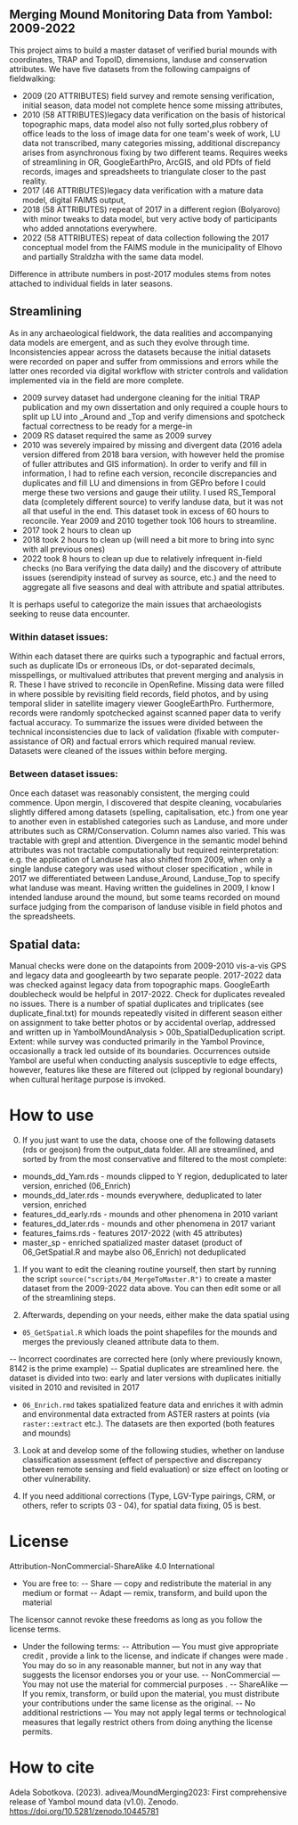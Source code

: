 ## Merging Mound Monitoring Data from Yambol: 2009-2022 

This project aims to build a master dataset of verified burial mounds with coordinates, TRAP and TopoID, dimensions, landuse and conservation attributes. We have five datasets from the following campaigns of fieldwalking:

- 2009 (20 ATTRIBUTES) field survey and remote sensing verification, initial season, data model not complete hence some missing attributes, 
- 2010 (58 ATTRIBUTES)legacy data verification on the basis of historical topographic maps, data model also not fully sorted,plus robbery of office leads to the loss of image data for one team's week of work, LU data not transcribed, many categories missing, additional discrepancy arises from asynchronous fixing by two different teams. Requires weeks of streamlining in OR, GoogleEarthPro, ArcGIS, and old PDfs of field records, images and spreadsheets to triangulate closer to the past reality.
- 2017 (46 ATTRIBUTES)legacy data verification with a mature data model, digital FAIMS output, 
- 2018 (58 ATTRIBUTES) repeat of 2017 in a different region (Bolyarovo) with minor tweaks to data model, but very active body of participants who added annotations everywhere.
- 2022 (58 ATTRIBUTES) repeat of data collection following the 2017 conceptual model from the FAIMS module in the municipality of Elhovo and partially Straldzha with the same data model.

Difference in attribute numbers in post-2017 modules stems from notes attached to individual fields in later seasons. 

## Streamlining

As in any archaeological fieldwork, the data realities and accompanying data models are emergent, and as such they evolve through time. Inconsistencies appear across the datasets because the initial datasets were recorded on paper and suffer from ommissions and errors while the latter ones recorded via digital workflow with stricter controls and validation implemented via in the field are more complete. 

- 2009 survey dataset had undergone cleaning for the initial TRAP publication and my own dissertation and only required a couple hours to split up LU into _Around and _Top and verify dimensions and spotcheck factual correctness to be ready for a merge-in
- 2009 RS dataset required the same as 2009 survey
- 2010 was severely impaired by missing and divergent data (2016 adela version differed from 2018 bara version, with however held the promise of fuller attributes and GIS information). In order to verify and fill in information, I had to refine each version, reconcile discrepancies and duplicates and fill LU and dimensions in from GEPro before I could merge these two versions and gauge their utility. I used RS_Temporal data (completely different source) to verify landuse data, but it was not all that useful in the end. This dataset took in excess of 60 hours to reconcile. Year 2009 and 2010 together took 106 hours to streamline.
- 2017 took 2 hours to clean up
- 2018 took 2 hours to clean up (will need a bit more to bring into sync with all previous ones)
- 2022 took 8 hours to clean up due to relatively infrequent in-field checks (no Bara verifying the data daily) and the discovery of attribute issues (serendipity instead of survey as source, etc.) and the need to aggregate all five seasons and deal with attribute and spatial attributes.

It is perhaps useful to categorize the main issues that archaeologists seeking to reuse data encounter. 

### Within dataset issues:
Within each dataset there are quirks such a typographic and factual errors, such as duplicate IDs or erroneous IDs, or dot-separated decimals, misspellings, or multivalued attributes that prevent merging and analysis in R. These I have strived to reconcile in OpenRefine. Missing data were filled in where possible by revisiting field records, field photos, and by using temporal slider in satellite imagery viewer GoogleEarthPro. Furthermore, records were randomly spotchecked against scanned paper data to verify factual accuracy. To summarize the issues were divided between the technical inconsistencies due to lack of validation (fixable with computer-assistance of OR) and factual errors which required manual review.
Datasets were cleaned of the issues within before merging.

### Between dataset issues:
Once each dataset was reasonably consistent, the merging could commence. Upon mergin, I discovered that despite cleaning, vocabularies slightly differed among datasets (spelling, capitalisation, etc.) from one year to another even in established categories such as Landuse, and more under attributes such as CRM/Conservation. Column names also varied. This was tractable with grepl and attention. 
Divergence in the semantic model behind attributes was not tractable computationally but required reinterpretation: e.g. the application of Landuse has also shifted from 2009, when only a single landuse category was used without closer specification , while in 2017 we differentiated between Landuse_Around, Landuse_Top to specify what landuse was meant.  Having written the guidelines in 2009, I know I intended landuse around the mound, but some teams recorded on mound surface judging from the comparison of landuse visible in field photos and the spreadsheets.

## Spatial data: 
Manual checks were done on the datapoints from 2009-2010 vis-a-vis GPS and legacy data and googleearth by two separate people. 2017-2022 data was checked against legacy data from topographic maps. GoogleEarth doublecheck would be helpful in 2017-2022. Check for duplicates revealed no issues.
There is a number of spatial duplicates and triplicates (see duplicate_final.txt) for mounds repeatedly visited in different season either on assignment to take better photos or by accidental overlap, addressed and written up in YambolMoundAnalysis > 00b_SpatialDeduplication script.
Extent: while survey was conducted primarily in the Yambol Province, occasionally a track led outside of its boundaries. Occurrences outside Yambol are useful when conducting analysis susceptivle to edge effects, however, features like these are filtered out (clipped by regional boundary) when cultural heritage purpose is invoked.

# How to use

0. If you just want to use the data, choose one of the following datasets (rds or geojson) from the output_data folder. All are streamlined, and sorted by from the most conservative and filtered to the most complete:

  - mounds_dd_Yam.rds - mounds clipped to Y region, deduplicated to later version, enriched (06_Enrich)
  - mounds_dd_later.rds - mounds everywhere, deduplicated to later version, enriched
  - features_dd_early.rds - mounds and other phenomena in 2010 variant
  - features_dd_later.rds - mounds and other phenomena in 2017 variant
  - features_faims.rds - features 2017-2022 (with 45 attributes)
  - master_sp - enriched spatialized master dataset (product of 06_GetSpatial.R and maybe also 06_Enrich) not deduplicated
  

1. If you want to edit the cleaning routine yourself, then start by running the script `source("scripts/04_MergeToMaster.R")` to create a master dataset from the 2009-2022 data above. You can then edit some or all of the streamlining steps.

2. Afterwards, depending on your needs, either make the data spatial using

* `05_GetSpatial.R` which loads the point shapefiles for the mounds and merges the previously cleaned attribute data to them. 

 -- Incorrect coordinates are corrected here (only where previously known, 8142 is the prime example) 
 -- Spatial duplicates are streamlined here. the dataset is divided into two: early and later versions with duplicates initially visited in 2010 and revisited in 2017

* `06_Enrich.rmd` takes spatialized feature data and enriches it with admin and environmental data extracted from ASTER rasters at points (via `raster::extract` etc.). The datasets are then exported (both features and mounds)

3. Look at and develop some of the following studies, whether on landuse classification assessment (effect of perspective and discrepancy between remote sensing and field evaluation) or size effect on looting or other vulnerability.

4. If you need additional corrections (Type, LGV-Type pairings, CRM, or others, refer to scripts 03 - 04), for spatial data fixing, 05 is best.

# License
Attribution-NonCommercial-ShareAlike 4.0 International
* You are free to:
-- Share — copy and redistribute the material in any medium or format
-- Adapt — remix, transform, and build upon the material

The licensor cannot revoke these freedoms as long as you follow the license terms.

* Under the following terms:
-- Attribution — You must give appropriate credit , provide a link to the license, and indicate if changes were made . You may do so in any reasonable manner, but not in any way that suggests the licensor endorses you or your use.
-- NonCommercial — You may not use the material for commercial purposes .
-- ShareAlike — If you remix, transform, or build upon the material, you must distribute your contributions under the same license as the original.
-- No additional restrictions — You may not apply legal terms or technological measures that legally restrict others from doing anything the license permits.

# How to cite
Adela Sobotkova. (2023). adivea/MoundMerging2023: First comprehensive release of Yambol mound data (v1.0). Zenodo. https://doi.org/10.5281/zenodo.10445781